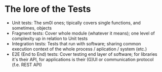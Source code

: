 # The lore of the Tests

- Unit tests: The sm0l ones; tipically covers single functions, and sometimes, objects
- Fragment tests: Cover whole module (whatever it means); one level of complexity up in relation to Unit tests
- Integration tests: Tests that run with software; sharing common execution context of the whole process / aplication / system (etc.)
- E2E (End to End) tests: Cover testing end layer of software; for libraries it's their API, for applications is their (G)UI or communication protocol (f.e. REST API)
  
